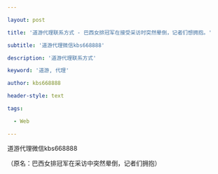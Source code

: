 ---
layout: post
title: '道游代理联系方式 - 巴西女排冠军在接受采访时突然晕倒，记者们想拥抱。'
subtitle: '道游代理微信kbs668888'
description: '道游代理联系方式'
keyword: '道游, 代理'
author: kbs668888
header-style: text
tags:
  - Web
---
道游代理微信kbs668888

（原名：巴西女排冠军在采访中突然晕倒，记者们拥抱）

